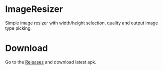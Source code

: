 # ImageResizer

Simple image resizer with width/height selection, quality and output image type picking.

# Download

Go to the [Releases](https://github.com/t8rin/imageresizer/releases) and download latest apk.
